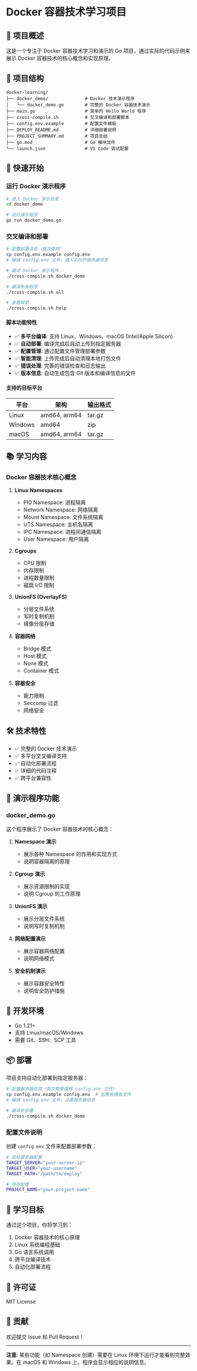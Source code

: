 # Docker 容器技术学习项目

## 🐳 项目概述

这是一个专注于 Docker 容器技术学习和演示的 Go 项目，通过实际的代码示例来展示 Docker 容器技术的核心概念和实现原理。

## 📁 项目结构

```
docker-learning/
├── docker_demo/              # Docker 技术演示程序
│   └── docker_demo.go        # 完整的 Docker 容器技术演示
├── main.go                   # 简单的 Hello World 程序
├── cross-compile.sh          # 交叉编译和部署脚本
├── config.env.example        # 配置文件模板
├── DEPLOY_README.md          # 详细部署说明
├── PROJECT_SUMMARY.md        # 项目总结
├── go.mod                    # Go 模块文件
└── launch.json               # VS Code 调试配置
```

## 🚀 快速开始

### 运行 Docker 演示程序

```bash
# 进入 Docker 演示目录
cd docker_demo

# 运行演示程序
go run docker_demo.go
```

### 交叉编译和部署

```bash
# 配置部署信息（首次使用）
cp config.env.example config.env
# 编辑 config.env 文件，填入实际的服务器信息

# 编译 Docker 演示程序
./cross-compile.sh docker_demo

# 编译所有程序
./cross-compile.sh all

# 查看帮助
./cross-compile.sh help
```

#### 脚本功能特性

- ✅ **多平台编译**: 支持 Linux、Windows、macOS (Intel/Apple Silicon)
- ✅ **自动部署**: 编译完成后自动上传到指定服务器
- ✅ **配置管理**: 通过配置文件管理部署参数
- ✅ **智能清理**: 上传完成后自动清理本地打包文件
- ✅ **错误处理**: 完善的错误检查和日志输出
- ✅ **版本信息**: 自动生成包含 Git 版本和编译信息的文件

#### 支持的目标平台

| 平台 | 架构 | 输出格式 |
|------|------|----------|
| Linux | amd64, arm64 | tar.gz |
| Windows | amd64 | zip |
| macOS | amd64, arm64 | tar.gz |

## 📚 学习内容

### Docker 容器技术核心概念

1. **Linux Namespaces**
   - PID Namespace: 进程隔离
   - Network Namespace: 网络隔离
   - Mount Namespace: 文件系统隔离
   - UTS Namespace: 主机名隔离
   - IPC Namespace: 进程间通信隔离
   - User Namespace: 用户隔离

2. **Cgroups**
   - CPU 限制
   - 内存限制
   - 进程数量限制
   - 磁盘 I/O 限制

3. **UnionFS (OverlayFS)**
   - 分层文件系统
   - 写时复制机制
   - 镜像分层存储

4. **容器网络**
   - Bridge 模式
   - Host 模式
   - None 模式
   - Container 模式

5. **容器安全**
   - 能力限制
   - Seccomp 过滤
   - 网络安全

## 🛠️ 技术特性

- ✅ 完整的 Docker 技术演示
- ✅ 多平台交叉编译支持
- ✅ 自动化部署流程
- ✅ 详细的代码注释
- ✅ 跨平台兼容性

## 📖 演示程序功能

### docker_demo.go

这个程序展示了 Docker 容器技术的核心概念：

1. **Namespace 演示**
   - 展示各种 Namespace 的作用和实现方式
   - 说明容器隔离的原理

2. **Cgroup 演示**
   - 展示资源限制的实现
   - 说明 Cgroup 的工作原理

3. **UnionFS 演示**
   - 展示分层文件系统
   - 说明写时复制机制

4. **网络配置演示**
   - 展示容器网络配置
   - 说明网络模式

5. **安全机制演示**
   - 展示容器安全特性
   - 说明安全防护措施

## 🔧 开发环境

- Go 1.21+
- 支持 Linux/macOS/Windows
- 需要 Git、SSH、SCP 工具

## 📦 部署

项目支持自动化部署到指定服务器：

```bash
# 配置服务器信息（首次需要编辑 config.env 文件）
cp config.env.example config.env  # 如果有模板文件
# 编辑 config.env 文件，设置服务器信息

# 编译并部署
./cross-compile.sh docker_demo
```

### 配置文件说明

创建 `config.env` 文件来配置部署参数：

```bash
# 目标服务器配置
TARGET_SERVER="your-server-ip"
TARGET_USER="your-username"
TARGET_PATH="/path/to/deploy"

# 项目配置
PROJECT_NAME="your-project-name"
```

## 🎯 学习目标

通过这个项目，你将学习到：

1. Docker 容器技术的核心原理
2. Linux 系统编程基础
3. Go 语言系统调用
4. 跨平台编译技术
5. 自动化部署流程

## 📄 许可证

MIT License

## 🤝 贡献

欢迎提交 Issue 和 Pull Request！

---

**注意**: 某些功能（如 Namespace 创建）需要在 Linux 环境下运行才能看到完整效果。在 macOS 和 Windows 上，程序会显示相应的说明信息。
